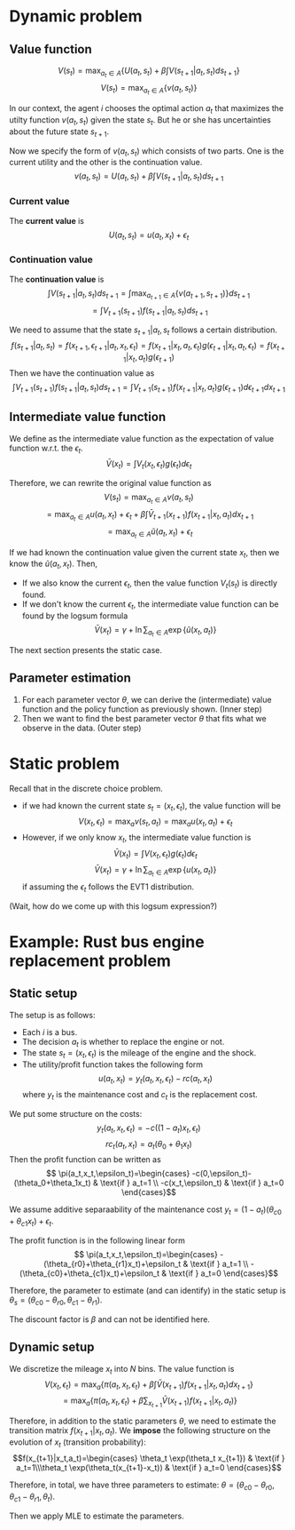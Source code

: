 
# Dynamic problem

## Value function
$$V(s_{t})=\max_{a_t\in A}\left\{ U(a_t, s_{t})+\beta\int V(s_{t+1}|a_t,s_{t})ds_{t+1}\right\} $$
$$ V(s_{t})=\max_{a_t\in A}\left\{ v(a_t,s_{t})\right\} $$

In our context, the agent $i$ chooses the optimal action $a_t$ that maximizes the utilty function $v(a_t,s_{t})$ given the state $s_{t}$. But he or she has uncertainties about the future state $s_{t+1}$.

Now we specify the form of $v(a_t, s_{t})$ which consists of two parts. One is the current utility and the other is the continuation value.
$$ v(a_t, s_{t})=U(a_t, s_{t})+\beta\int V(s_{t+1}|a_t,s_{t})ds_{t+1}$$ 

### Current value
The **current value** is 
$$ U(a_t, s_{t})=u(a_t,x_t)+\epsilon_{t} $$

### Continuation value
The **continuation value** is 
$$ \int V(s_{t+1}|a_t,s_{t})ds_{t+1}=\int \max_{a_{t+1}\in A}\left\{ v(a_{t+1},s_{t+1})\right\}ds_{t+1}$$
$$  =\int{V_{t+1}(s_{t+1})}f(s_{t+1}|a_t,s_{t})ds_{t+1}$$

We need to assume that the state $s_{t+1}|a_t,s_{t}$ follows a certain distribution. 
$$ f(s_{t+1}|a_t,s_{t}) = f(x_{t+1},\epsilon_{t+1}|a_t,x_t,\epsilon_t)=f(x_{t+1}|x_t,a_t,\epsilon_t) g(\epsilon_{t+1}|x_t,a_t,\epsilon_t) = f(x_{t+1}|x_t,a_t) g(\epsilon_{t+1})$$
Then we have the continuation value as
$$ \int{V_{t+1}(s_{t+1})}f(s_{t+1}|a_t,s_{t})ds_{t+1} = \int V_{t+1}(s_{t+1})f(x_{t+1}|x_t,a_t) g(\epsilon_{t+1})d\epsilon_{t+1}dx_{t+1}$$ 

## Intermediate value function
We define as the intermediate value function as the expectation of value function w.r.t. the $\epsilon_{t}$.
$$\bar{V}(x_{t})=\int V_{t}(x_{t},\epsilon_t)g(\epsilon_t)d\epsilon_t$$

Therefore, we can rewrite the original value function as 
$$V(s_{t})=\max_{a_t\in A} v(a_t, s_{t})$$
$$=\max_{a_t\in A} u(a_t,x_t)+\epsilon_{t}+\beta\int \bar{V}_{t+1}(x_{t+1})f(x_{t+1}|x_t,a_t)dx_{t+1}$$
$$ = \max_{a_t\in A} \tilde{u}(a_t,x_t)+\epsilon_{t}$$

If we had known the continuation value given the current state $x_{t}$, then we know the $\tilde{u}(a_t,x_t)$. Then,
- If we also know the current $\epsilon_{t}$, then
the value function $V_{t}(s_{t})$ is directly found.
- If we don't know the current $\epsilon_t$, the intermediate value function can be found by the logsum formula
$$\bar{V}(x_{t})=\gamma+ \ln \sum_{a_t\in A} \exp\left\{ \tilde{u}(x_t,a_t)\right\}$$

The next section presents the static case.

## Parameter estimation
1. For each parameter vector $\theta$, we can derive the (intermediate) value function and the policy function as previously shown. (Inner step)
2. Then we want to find the best parameter vector $\theta$ that fits what we observe in the data. (Outer step)

# Static problem

Recall that in the discrete choice problem.
- if we had known the current state $s_t=(x_t,\epsilon_t)$, the value function will be
$$V(x_t,\epsilon_t)=\max_a v(s_{t},a_{t})=\max_a u(x_t,a_t)+\epsilon_{t}$$
- However, if we only know $x_t$,  the intermediate value function is
$$\bar{V}(x_t)=\int V(x_t,\epsilon_t)g(\epsilon_t)d\epsilon_t$$ 
$$ \bar{V}(x_t)=\gamma+ \ln \sum_{a_t\in A} \exp\left\{ u(x_t,a_t)\right\}$$ 
if assuming the $\epsilon_t$ follows the EVT1 distribution.

(Wait, how do we come up with this logsum expression?)


# Example: Rust bus engine replacement problem

## Static setup 

The setup is as follows:
- Each $i$ is a bus. 
- The decision $a_t$ is whether to replace the engine or not.
- The state $s_{t}=(x_t,\epsilon_t)$ is the mileage of the engine and the shock. 
- The utility/profit function takes the following form
$$ u(a_t,x_t)=y_t(a_t,x_t,\epsilon_t)-rc(a_t,x_t)$$ 
where $y_t$ is the maintenance cost and $c_t$ is the replacement cost.
  
We put some structure on the costs: 
$$ y_t(a_t,x_t,\epsilon_t)=-c((1-a_t)x_t,\epsilon_t) $$
$$ rc_t(a_t,x_t)=a_t(\theta_0+\theta_1x_t)$$
Then the profit function can be written as
$$ \pi(a_t,x_t,\epsilon_t)=\begin{cases} -c(0,\epsilon_t)-(\theta_0+\theta_1x_t) & \text{if } a_t=1 \\ -c(x_t,\epsilon_t) & \text{if } a_t=0 \end{cases}$$

We assume additive separaability of the maintenance cost $y_t= (1-a_t)(\theta_{c0}+\theta_{c1}x_t)+\epsilon_t$.

The profit function is in the following linear form 
$$ \pi(a_t,x_t,\epsilon_t)=\begin{cases} -(\theta_{r0}+\theta_{r1}x_t)+\epsilon_t & \text{if } a_t=1 \\ -(\theta_{c0}+\theta_{c1}x_t)+\epsilon_t & \text{if } a_t=0 \end{cases}$$

Therefore, the parameter to estimate (and can identify) in the static setup is $\theta_{s}=(\theta_{c0}-\theta_{r0},\theta_{c1}-\theta_{r1})$.

The discount factor is $\beta$ and can not be identified here. 

## Dynamic setup

We discretize the mileage $x_t$ into $N$ bins. The value function is
$$ V(x_t,\epsilon_t)=\max_a \left\{ \pi(a_t,x_t,\epsilon_t)+\beta \int \bar{V}(x_{t+1})f(x_{t+1}|x_t,a_t)dx_{t+1}\right\}$$
$$ = \max_a \left\{ \pi(a_t,x_t,\epsilon_t)+\beta \sum_{x_{t+1}} \bar{V}(x_{t+1})f(x_{t+1}|x_t,a_t)\right\}$$


Therefore, in addition to the static parameters $\theta$, we need to estimate the transition matrix $f(x_{t+1}|x_t,a_t)$.
We **impose** the following structure on the evolution of $x_t$ (transition probability):
$$f(x_{t+1}|x_t,a_t)=\begin{cases} \theta_t \exp(\theta_t x_{t+1}) & \text{if } a_t=1\\\theta_t \exp(\theta_t(x_{t+1}-x_t)) & \text{if } a_t=0   \end{cases}$$

Therefore, in total, we have three parameters to estimate: $\theta=(\theta_{c0}-\theta_{r0},\theta_{c1}-\theta_{r1},\theta_t)$.


Then we apply MLE to estimate the parameters.




